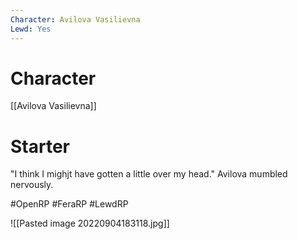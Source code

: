 ```yaml
---
Character: Avilova Vasilievna
Lewd: Yes
---
```

# Character
[[Avilova Vasilievna]]

# Starter
"I think I mighjt have gotten a little over my head." Avilova mumbled nervously.
  

#OpenRP #FeraRP #LewdRP 

![[Pasted image 20220904183118.jpg]]